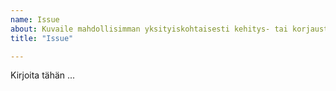 ```yaml
---
name: Issue
about: Kuvaile mahdollisimman yksityiskohtaisesti kehitys- tai korjaustarve
title: "Issue"

---
```


Kirjoita tähän ...
